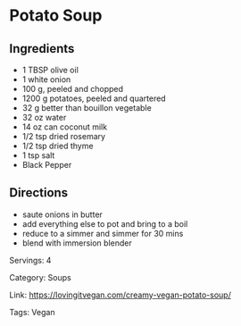 # Potato Soup

## Ingredients
- 1 TBSP olive oil
- 1 white onion
- 100 g, peeled and chopped
- 1200 g potatoes, peeled and quartered
- 32 g better than bouillon vegetable
- 32 oz water
- 14 oz can coconut milk
- 1/2 tsp dried rosemary
- 1/2 tsp dried thyme
- 1 tsp salt
- Black Pepper

## Directions
- saute onions in butter
- add everything else to pot and bring to a boil
- reduce to a simmer and simmer for 30 mins
- blend with immersion blender

Servings: 4

Category: Soups

Link: https://lovingitvegan.com/creamy-vegan-potato-soup/

Tags: Vegan
